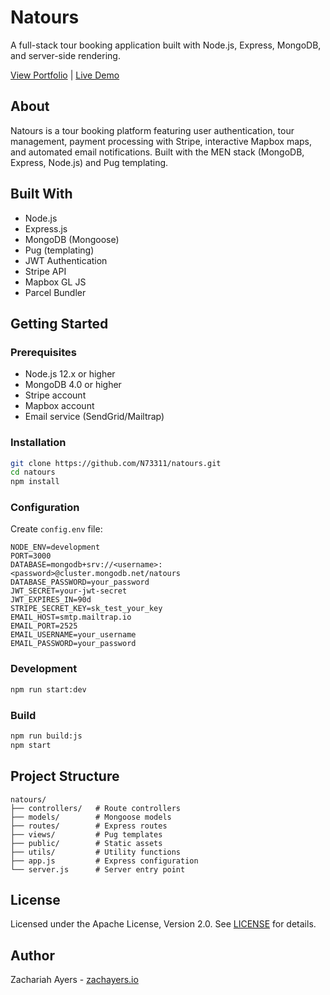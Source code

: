 # Natours

A full-stack tour booking application built with Node.js, Express, MongoDB, and server-side rendering.

[View Portfolio](https://zachayers.io) | [Live Demo](https://www.natours.zachayers.io)

## About

Natours is a tour booking platform featuring user authentication, tour management, payment processing with Stripe, interactive Mapbox maps, and automated email notifications. Built with the MEN stack (MongoDB, Express, Node.js) and Pug templating.

## Built With

- Node.js
- Express.js
- MongoDB (Mongoose)
- Pug (templating)
- JWT Authentication
- Stripe API
- Mapbox GL JS
- Parcel Bundler

## Getting Started

### Prerequisites

- Node.js 12.x or higher
- MongoDB 4.0 or higher
- Stripe account
- Mapbox account
- Email service (SendGrid/Mailtrap)

### Installation

```bash
git clone https://github.com/N73311/natours.git
cd natours
npm install
```

### Configuration

Create `config.env` file:

```env
NODE_ENV=development
PORT=3000
DATABASE=mongodb+srv://<username>:<password>@cluster.mongodb.net/natours
DATABASE_PASSWORD=your_password
JWT_SECRET=your-jwt-secret
JWT_EXPIRES_IN=90d
STRIPE_SECRET_KEY=sk_test_your_key
EMAIL_HOST=smtp.mailtrap.io
EMAIL_PORT=2525
EMAIL_USERNAME=your_username
EMAIL_PASSWORD=your_password
```

### Development

```bash
npm run start:dev
```

### Build

```bash
npm run build:js
npm start
```

## Project Structure

```
natours/
├── controllers/   # Route controllers
├── models/        # Mongoose models
├── routes/        # Express routes
├── views/         # Pug templates
├── public/        # Static assets
├── utils/         # Utility functions
├── app.js         # Express configuration
└── server.js      # Server entry point
```

## License

Licensed under the Apache License, Version 2.0. See [LICENSE](LICENSE) for details.

## Author

Zachariah Ayers - [zachayers.io](https://zachayers.io)